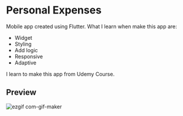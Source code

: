 # Personal Expenses

Mobile app created using Flutter. What I learn when make this app are:
 - Widget
 - Styling
 - Add logic
 - Responsive
 - Adaptive

I learn to make this app from Udemy Course.

## Preview

![ezgif com-gif-maker](https://user-images.githubusercontent.com/9270545/169771606-e2e65acc-63d5-412d-a369-286dc88adbb5.gif)
